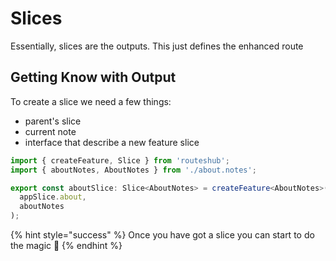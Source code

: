 # Slices

Essentially, slices are the outputs. This just defines the enhanced route

## Getting Know with Output

To create a slice we need a few things:

- parent's slice
- current note
- interface that describe a new feature slice

```typescript
import { createFeature, Slice } from 'routeshub';
import { aboutNotes, AboutNotes } from './about.notes';

export const aboutSlice: Slice<AboutNotes> = createFeature<AboutNotes>(
  appSlice.about,
  aboutNotes
);
```

{% hint style="success" %}
Once you have got a slice you can start to do the magic 🎇
{% endhint %}
